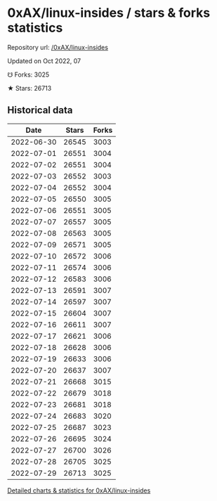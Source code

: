 # 0xAX/linux-insides / stars & forks statistics

Repository url: [/0xAX/linux-insides](https://github.com/0xAX/linux-insides)

Updated on Oct 2022, 07

☋ Forks: 3025

★ Stars: 26713

## Historical data
| Date | Stars | Forks |
|------|-------|-------|
| 2022-06-30 | 26545 | 3003 | 
| 2022-07-01 | 26551 | 3004 | 
| 2022-07-02 | 26551 | 3004 | 
| 2022-07-03 | 26552 | 3003 | 
| 2022-07-04 | 26552 | 3004 | 
| 2022-07-05 | 26550 | 3005 | 
| 2022-07-06 | 26551 | 3005 | 
| 2022-07-07 | 26557 | 3005 | 
| 2022-07-08 | 26563 | 3005 | 
| 2022-07-09 | 26571 | 3005 | 
| 2022-07-10 | 26572 | 3006 | 
| 2022-07-11 | 26574 | 3006 | 
| 2022-07-12 | 26583 | 3006 | 
| 2022-07-13 | 26591 | 3007 | 
| 2022-07-14 | 26597 | 3007 | 
| 2022-07-15 | 26604 | 3007 | 
| 2022-07-16 | 26611 | 3007 | 
| 2022-07-17 | 26621 | 3006 | 
| 2022-07-18 | 26628 | 3006 | 
| 2022-07-19 | 26633 | 3006 | 
| 2022-07-20 | 26637 | 3007 | 
| 2022-07-21 | 26668 | 3015 | 
| 2022-07-22 | 26679 | 3018 | 
| 2022-07-23 | 26681 | 3018 | 
| 2022-07-24 | 26683 | 3020 | 
| 2022-07-25 | 26687 | 3023 | 
| 2022-07-26 | 26695 | 3024 | 
| 2022-07-27 | 26700 | 3026 | 
| 2022-07-28 | 26705 | 3025 | 
| 2022-07-29 | 26713 | 3025 | 


[Detailed charts & statistics for 0xAX/linux-insides](https://reviewgithub.com/rep/0xAX/linux-insides)
